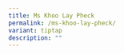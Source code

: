 ```yaml
---
title: Ms Khoo Lay Pheck ​
permalink: /ms-khoo-lay-pheck/
variant: tiptap
description: ""
---
```

<p></p>